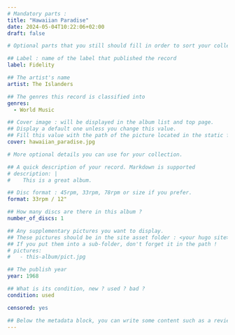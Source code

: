 ```yaml
---
# Mandatory parts :
title: "Hawaiian Paradise"
date: 2024-05-04T10:22:06+02:00
draft: false

# Optional parts that you still should fill in order to sort your collection

## Label : name of the label that published the record
label: Fidelity

## The artist's name
artist: The Islanders

## The genres this record is classified into
genres:
  - World Music

## Cover image : will be displayed in the album list and top page.
## Display a default one unless you change this value.
## Fill this value with the path of the picture located in the static folder
cover: hawaiian_paradise.jpg

# More optional details you can use for your collection.

## A quick description of your record. Markdown is supported
# description: |
#    This is a great album.

## Disc format : 45rpm, 33rpm, 78rpm or size if you prefer.
format: 33rpm / 12"

## How many discs are there in this album ?
number_of_discs: 1

## Any supplementary pictures you want to display.
## These pictures should be in the site asset folder : <your hugo site>/static
## If you put them into a sub-folder, don't forget it in the path !
# pictures:
#   - this-album/pict.jpg

## The publish year
year: 1968

## What is its condition, new ? used ? bad ?
condition: used

censored: yes

## Below the metadata block, you can write some content such as a review or anything else you want. It'll be displayed in the album page.
---
```

